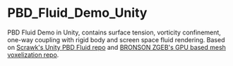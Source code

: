 # PBD_Fluid_Demo_Unity

PBD Fluid Demo in Unity, contains surface tension, vorticity confinement, one-way coupling with rigid body and screen space fluid rendering. Based on [Scrawk's Unity PBD Fluid repo](https://github.com/Scrawk/PBD-Fluid-in-Unity) and [BRONSON ZGEB's GPU based mesh voxelization repo](https://github.com/bzgeb/UnityGPUMeshVoxelizerPart3).


